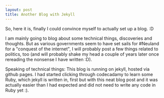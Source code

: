 ```yaml
---
layout: post
title: Another Blog with Jekyll
---
```


So, here it is, finally I could convince myself to actually set up a blog. :D

I am mainly going to blog about some technical things, discoveries and thoughts. But as various governments seem to have set sails for #Neuland for a "conquest of the internet", I will probably post a few things related to politics, too (and will probably shake my head a couple of years later once rereading the nonsense I have written :D).

Speaking of technical things: This blog is running on jekyll, hosted via github pages. I had started clicking through codecadamy to learn some Ruby, which jekyll is written in, first but with this neat blog post and it was actually easier than I had expected and did not need to write any code in Ruby yet :).

